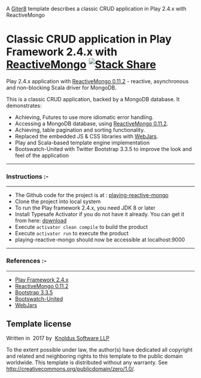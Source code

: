 A [Giter8][g8] template describes a classic CRUD application in Play 2.4.x with ReactiveMongo

Classic CRUD application in Play Framework 2.4.x with [ReactiveMongo](http://reactivemongo.org/) [![Stack Share](http://img.shields.io/badge/tech-stack-0690fa.svg?style=flat)](http://stackshare.io/anand-singh/playing-reactive-mongo)
================================================================================================
Play 2.4.x application with [ReactiveMongo 0.11.2](http://reactivemongo.org/) - reactive, asynchronous and non-blocking Scala driver for MongoDB.

This is a classic CRUD application, backed by a MongoDB database. It demonstrates:
- Achieving, Futures to use more idiomatic error handling.
- Accessing a MongoDB database, using [ReactiveMongo 0.11.2](http://reactivemongo.org/).
- Achieving, table pagination and sorting functionality.
- Replaced the embedded JS & CSS libraries with [WebJars](http://www.webjars.org/).
- Play and Scala-based template engine implementation
- Bootswatch-United with Twitter Bootstrap 3.3.5 to improve the look and feel of the application

-----------------------------------------------------------------------
### Instructions :-
-----------------------------------------------------------------------
* The Github code for the project is at : [playing-reactive-mongo](https://github.com/knoldus/playing-reactive-mongo)
* Clone the project into local system
* To run the Play framework 2.4.x, you need JDK 8 or later
* Install Typesafe Activator if you do not have it already. You can get it from here: [download](http://www.playframework.com/download)
* Execute `activator clean compile` to build the product
* Execute `activator run` to execute the product
* playing-reactive-mongo should now be accessible at localhost:9000

-----------------------------------------------------------------------
### References :-
-----------------------------------------------------------------------
* [Play Framework 2.4.x](http://www.playframework.com/)
* [ReactiveMongo 0.11.2](http://reactivemongo.org/)
* [Bootstrap 3.3.5](http://getbootstrap.com/css/)
* [Bootswatch-United](http://bootswatch.com/united/)
* [WebJars](http://www.webjars.org/)

Template license
----------------
Written in ​ 2017​ by ​ [Knoldus Software LLP](http://knoldus.com)

To the extent possible under law, the author(s) have dedicated all copyright and related
and neighboring rights to this template to the public domain worldwide.
This template is distributed without any warranty. See <http://creativecommons.org/publicdomain/zero/1.0/>.

[g8]: http://www.foundweekends.org/giter8/
